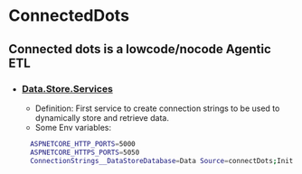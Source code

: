 ﻿# ConnectedDots
## Connected dots is a lowcode/nocode  Agentic ETL 

- ### <u> Data.Store.Services</u> 
  -  Definition: First service to create connection strings to be used to dynamically store and retrieve data.
  - Some Env variables:
  ```bash
    ASPNETCORE_HTTP_PORTS=5000
    ASPNETCORE_HTTPS_PORTS=5050
    ConnectionStrings__DataStoreDatabase=Data Source=connectDots;Initial Catalog=DataStore;User ID=sa; Password=password
    ```
